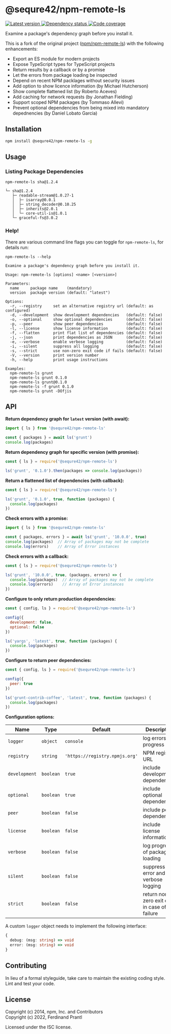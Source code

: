 # @sequre42/npm-remote-ls

[![Latest version](https://img.shields.io/npm/v/@sequre42/npm-remote-ls)
 ![Dependency status](https://img.shields.io/librariesio/release/npm/@sequre42/npm-remote-ls)
](https://www.npmjs.com/package/@sequre42/npm-remote-ls)
[![Code coverage](https://codecov.io/gh/sequre42/npm-remote-ls/branch/master/graph/badge.svg)](https://codecov.io/gh/sequre42/npm-remote-ls)

Examine a package's dependency graph before you install it.

This is a fork of the original project ([npm/npm-remote-ls]) with the following enhancements:

* Export an ES module for modern projects
* Expose TypeScript types for TypeScript projects
* Return results by a callback or by a promise
* Let the errors from package loading be inspected
* Depend on recent NPM packlages without security issues
* Add option to show licence information (by Michael Hutcherson)
* Show complete flattened list (by Roberto Aceves)
* Add caching for network requests (by Jonathan Fielding)
* Support scoped NPM packages (by Tommaso Allevi)
* Prevent optional dependencies from being mixed into mandatory depednencies (by Daniel Lobato Garcia)

## Installation

```bash
npm install @sequre42/npm-remote-ls -g
```

## Usage

### Listing Package Dependencies

```
npm-remote-ls sha@1.2.4

└─ sha@1.2.4
   ├─ readable-stream@1.0.27-1
   │  ├─ isarray@0.0.1
   │  ├─ string_decoder@0.10.25
   │  ├─ inherits@2.0.1
   │  └─ core-util-is@1.0.1
   └─ graceful-fs@3.0.2
```

### Help!

There are various command line flags you can toggle for `npm-remote-ls`, for details run:

```
npm-remote-ls --help

Examine a package's dependency graph before you install it.

Usage: npm-remote-ls [options] <name> [<version>]

Parameters:
  name     package name    (mandatory)
  version  package version (default: "latest")

Options:
  -r, --registry     set an alternative registry url (default: as configured)
  -d, --development  show development dependencies   (default: false)
  -o, --optional     show optional dependencies      (default: false)
  -p, --peer         show peer dependencies          (default: false)
  -l, --license      show license information        (default: false)
  -f, --flatten      print flat list of dependencies (default: false)
  -j, --json         print dependencies as JSON      (default: false)
  -e, --verbose      enable verbose logging          (default: false)
  -i, --silent       suppress all logging            (default: false)
  -s, --strict       use non-zero exit code if fails (default: false)
  -V, --version      print version number
  -h, --help         print usage instructions

Examples:
  npm-remote-ls grunt
  npm-remote-ls grunt 0.1.0
  npm-remote-ls grunt@0.1.0
  npm-remote-ls -f grunt 0.1.0
  npm-remote-ls grunt -DOfjis
```

## API

**Return dependency graph for `latest` version (with await):**

```javascript
import { ls } from '@sequre42/npm-remote-ls'

const { packages } = await ls('grunt')
console.log(packages)
```

**Return dependency graph for specific version (with promise):**

```javascript
const { ls } = require('@sequre42/npm-remote-ls')

ls('grunt', '0.1.0').then(packages => console.log(packages))
```

**Return a flattened list of dependencies (with callback):**

```javascript
const { ls } = require('@sequre42/npm-remote-ls')

ls('grunt', '0.1.0', true, function (packages) {
  console.log(packages)
})
```

**Check errors with a promise:**

```javascript
import { ls } from '@sequre42/npm-remote-ls'

const { packages, errors } = await ls('grunt', '10.0.0', true)
console.log(packages)  // Array of packages may not be complete
console.log(errors)    // Array of Error instances
```

**Check errors with a callback:**

```javascript
const { ls } = require('@sequre42/npm-remote-ls')

ls('grunt', '10.0.0', true, (packages, errors) => {
  console.log(packages)  // Array of packages may not be complete
  console.log(errors)    // Array of Error instances
})
```

**Configure to only return production dependencies:**

```javascript
const { config, ls } = require('@sequre42/npm-remote-ls')

config({
  development: false,
  optional: false
})

ls('yargs', 'latest', true, function (packages) {
  console.log(packages)
})
```

**Configure to return peer dependencies:**

```javascript
const { config, ls } = require('@sequre42/npm-remote-ls')

config({
  peer: true
})

ls('grunt-contrib-coffee', 'latest', true, function (packages) {
  console.log(packages)
})
```

**Configuration options:**

| Name          | Type      | Default   | Description                                  |
| ------------- | --------- | --------- | -------------------------------------------- |
| `logger`      | `object`  | `console` | log errors and progress                      |
| `registry`    | `string`  | `'https://registry.npmjs.org'` | NPM registry URL        |
| `development` | `boolean` | `true`    | include development dependencies             |
| `optional`    | `boolean` | `true`    | include optional dependencies                |
| `peer`        | `boolean` | `false`   | include peer dependencies                    |
| `license`     | `boolean` | `false`   | include license information                  |
| `verbose`     | `boolean` | `false`   | log progress of package loading              |
| `silent`      | `boolean` | `false`   | suppress error and verbose logging           |
| `strict`      | `boolean` | `false`   | return non-zero exit code in case of failure |

A custom `logger` object needs to implement the following interface:

```ts
{
  debug: (msg: string) => void
  error: (msg: string) => void
}
```

## Contributing

In lieu of a formal styleguide, take care to maintain the existing coding style. Lint and test your code.

## License

Copyright (c) 2014, npm, Inc. and Contributors<br>
Copyright (c) 2022, Ferdinand Prantl

Licensed under the ISC license.

[npm/npm-remote-ls]: https://github.com/npm/npm-remote-ls
